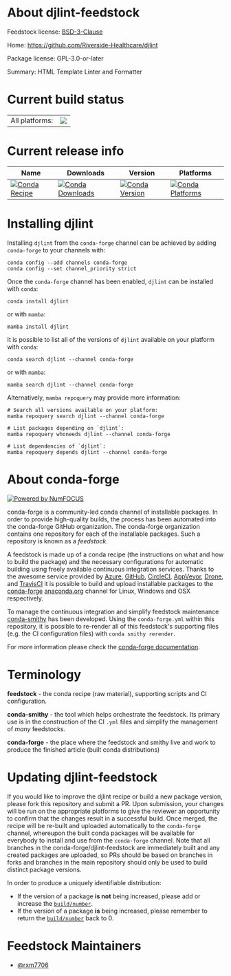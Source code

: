 About djlint-feedstock
======================

Feedstock license: [BSD-3-Clause](https://github.com/conda-forge/djlint-feedstock/blob/main/LICENSE.txt)

Home: https://github.com/Riverside-Healthcare/djlint

Package license: GPL-3.0-or-later

Summary: HTML Template Linter and Formatter

Current build status
====================


<table><tr><td>All platforms:</td>
    <td>
      <a href="https://dev.azure.com/conda-forge/feedstock-builds/_build/latest?definitionId=19678&branchName=main">
        <img src="https://dev.azure.com/conda-forge/feedstock-builds/_apis/build/status/djlint-feedstock?branchName=main">
      </a>
    </td>
  </tr>
</table>

Current release info
====================

| Name | Downloads | Version | Platforms |
| --- | --- | --- | --- |
| [![Conda Recipe](https://img.shields.io/badge/recipe-djlint-green.svg)](https://anaconda.org/conda-forge/djlint) | [![Conda Downloads](https://img.shields.io/conda/dn/conda-forge/djlint.svg)](https://anaconda.org/conda-forge/djlint) | [![Conda Version](https://img.shields.io/conda/vn/conda-forge/djlint.svg)](https://anaconda.org/conda-forge/djlint) | [![Conda Platforms](https://img.shields.io/conda/pn/conda-forge/djlint.svg)](https://anaconda.org/conda-forge/djlint) |

Installing djlint
=================

Installing `djlint` from the `conda-forge` channel can be achieved by adding `conda-forge` to your channels with:

```
conda config --add channels conda-forge
conda config --set channel_priority strict
```

Once the `conda-forge` channel has been enabled, `djlint` can be installed with `conda`:

```
conda install djlint
```

or with `mamba`:

```
mamba install djlint
```

It is possible to list all of the versions of `djlint` available on your platform with `conda`:

```
conda search djlint --channel conda-forge
```

or with `mamba`:

```
mamba search djlint --channel conda-forge
```

Alternatively, `mamba repoquery` may provide more information:

```
# Search all versions available on your platform:
mamba repoquery search djlint --channel conda-forge

# List packages depending on `djlint`:
mamba repoquery whoneeds djlint --channel conda-forge

# List dependencies of `djlint`:
mamba repoquery depends djlint --channel conda-forge
```


About conda-forge
=================

[![Powered by
NumFOCUS](https://img.shields.io/badge/powered%20by-NumFOCUS-orange.svg?style=flat&colorA=E1523D&colorB=007D8A)](https://numfocus.org)

conda-forge is a community-led conda channel of installable packages.
In order to provide high-quality builds, the process has been automated into the
conda-forge GitHub organization. The conda-forge organization contains one repository
for each of the installable packages. Such a repository is known as a *feedstock*.

A feedstock is made up of a conda recipe (the instructions on what and how to build
the package) and the necessary configurations for automatic building using freely
available continuous integration services. Thanks to the awesome service provided by
[Azure](https://azure.microsoft.com/en-us/services/devops/), [GitHub](https://github.com/),
[CircleCI](https://circleci.com/), [AppVeyor](https://www.appveyor.com/),
[Drone](https://cloud.drone.io/welcome), and [TravisCI](https://travis-ci.com/)
it is possible to build and upload installable packages to the
[conda-forge](https://anaconda.org/conda-forge) [anaconda.org](https://anaconda.org/)
channel for Linux, Windows and OSX respectively.

To manage the continuous integration and simplify feedstock maintenance
[conda-smithy](https://github.com/conda-forge/conda-smithy) has been developed.
Using the ``conda-forge.yml`` within this repository, it is possible to re-render all of
this feedstock's supporting files (e.g. the CI configuration files) with ``conda smithy rerender``.

For more information please check the [conda-forge documentation](https://conda-forge.org/docs/).

Terminology
===========

**feedstock** - the conda recipe (raw material), supporting scripts and CI configuration.

**conda-smithy** - the tool which helps orchestrate the feedstock.
                   Its primary use is in the construction of the CI ``.yml`` files
                   and simplify the management of *many* feedstocks.

**conda-forge** - the place where the feedstock and smithy live and work to
                  produce the finished article (built conda distributions)


Updating djlint-feedstock
=========================

If you would like to improve the djlint recipe or build a new
package version, please fork this repository and submit a PR. Upon submission,
your changes will be run on the appropriate platforms to give the reviewer an
opportunity to confirm that the changes result in a successful build. Once
merged, the recipe will be re-built and uploaded automatically to the
`conda-forge` channel, whereupon the built conda packages will be available for
everybody to install and use from the `conda-forge` channel.
Note that all branches in the conda-forge/djlint-feedstock are
immediately built and any created packages are uploaded, so PRs should be based
on branches in forks and branches in the main repository should only be used to
build distinct package versions.

In order to produce a uniquely identifiable distribution:
 * If the version of a package **is not** being increased, please add or increase
   the [``build/number``](https://docs.conda.io/projects/conda-build/en/latest/resources/define-metadata.html#build-number-and-string).
 * If the version of a package **is** being increased, please remember to return
   the [``build/number``](https://docs.conda.io/projects/conda-build/en/latest/resources/define-metadata.html#build-number-and-string)
   back to 0.

Feedstock Maintainers
=====================

* [@rxm7706](https://github.com/rxm7706/)


